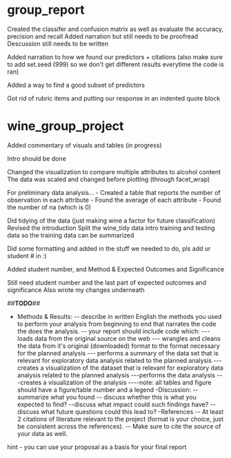 # group_report
Created the classifer and confusion matrix as well as evaluate the accuracy, precision and recall
Added narration but still needs to be proofread
Descussion still needs to be written

Added narration to how we found our predictors + citations (also make sure to add set.seed (999) so we don't get different results everytime the code is ran)

Added a way to find a good subset of predictors

Got rid of rubric items and putting our response in an indented quote block

# wine_group_project
Added commentary of visuals and tables (in progress)

Intro should be done

Changed the visualization to compare multiple attributes to alcohol content
The data was scaled and changed before plotting (through facet_wrap)

For preliminary data analysis...
    - Created a table that reports the number of observation in each attribute
    - Found the average of each attribute
    - Found the number of na (which is 0)

Did tidying of the data (just making wine a factor for future classification)
Revised the introduction
Split the wine_tidy data intro training and testing data so the training data can be summarized

Did some formatting and added in the stuff we needed to do, pls add ur student # in :)

Added student number, and Method & Expected Outcomes and Significance

Still need student number and the last part of expected outcomes and significance 
Also wrote my changes underneath


##**TODO**##



-    Methods & Results:
 --       describe in written English the methods you used to perform your analysis from beginning to end that narrates the code the does the analysis.
   --     your report should include code which:
     ---       loads data from the original source on the web 
        ---    wrangles and cleans the data from it's original (downloaded) format to the format necessary for the planned analysis
           --- performs a summary of the data set that is relevant for exploratory data analysis related to the planned analysis 
            ---creates a visualization of the dataset that is relevant for exploratory data analysis related to the planned analysis
            ---performs the data analysis
            ---creates a visualization of the analysis 
            ----note: all tables and figure should have a figure/table number and a legend
    -Discussion:
     --   summarize what you found
       -- discuss whether this is what you expected to find?
        --discuss what impact could such findings have?
        --discuss what future questions could this lead to?
    -References
     --   At least 2 citations of literature relevant to the project (format is your choice, just be consistent across the references).
      --  Make sure to cite the source of your data as well.

hint - you can use your proposal as a basis for your final report